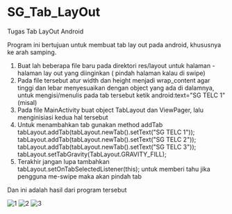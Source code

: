 # SG_Tab_LayOut
Tugas Tab LayOut Android

Program ini bertujuan untuk membuat tab lay out pada android, khususnya ke arah samping.
 1. Buat lah beberapa file baru pada direktori res/layout untuk halaman - halaman lay out yang diinginkan ( pindah halaman kalau di swipe)
 2. Pada file tersebut atur width dan height menjadi wrap_content agar tinggi dan lebar menyesuaikan dengan object yang ada di dalamnya, 
    untuk mengisi/menulis pada tab tersebut ketik android:text="SG TELC 1" (misal)
 3. Pada file MainActivity buat object TabLayout dan ViewPager, lalu menginisiasi kedua hal tersebut
 4. Untuk menambahkan tab gunakan method addTab 
        tabLayout.addTab(tabLayout.newTab().setText("SG TELC 1"));
        tabLayout.addTab(tabLayout.newTab().setText("SG TELC 2"));
        tabLayout.addTab(tabLayout.newTab().setText("SG TELC 3"));
        tabLayout.setTabGravity(TabLayout.GRAVITY_FILL);
 5. Terakhir jangan lupa tambahkan
        tabLayout.setOnTabSelectedListener(this);
    untuk memberi tahu jika pengguna me-swipe maka akan pindah tab
 
 Dan ini adalah hasil dari program tersebut


![1](https://user-images.githubusercontent.com/36159446/47692348-e34b5380-dc27-11e8-8b24-5f22bda3f85e.PNG)
![2](https://user-images.githubusercontent.com/36159446/47692349-e3e3ea00-dc27-11e8-8dac-55bb6449ffa3.PNG)
![3](https://user-images.githubusercontent.com/36159446/47692350-e3e3ea00-dc27-11e8-9b6c-b2b0632f8116.PNG)

